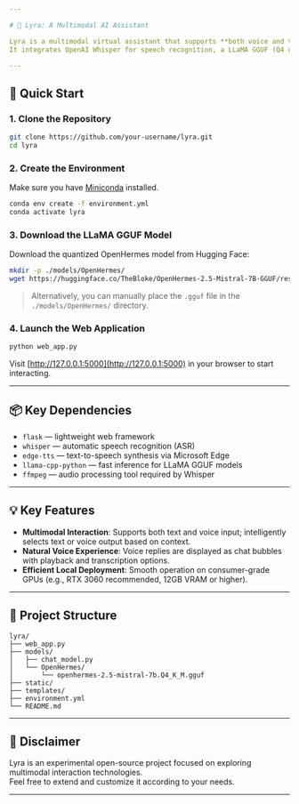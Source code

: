 ```yaml
---

# 🧠 Lyra: A Multimodal AI Assistant

Lyra is a multimodal virtual assistant that supports **both voice and text interactions**.  
It integrates OpenAI Whisper for speech recognition, a LLaMA GGUF (Q4 quantized) model for language generation, and Microsoft Edge TTS for natural speech synthesis, aiming to deliver a smooth and natural conversational experience.

---
```


## 🚀 Quick Start

### 1. Clone the Repository

```bash
git clone https://github.com/your-username/lyra.git
cd lyra
```

### 2. Create the Environment

Make sure you have [Miniconda](https://docs.conda.io/en/latest/miniconda.html) installed.

```bash
conda env create -f environment.yml
conda activate lyra
```

### 3. Download the LLaMA GGUF Model

Download the quantized OpenHermes model from Hugging Face:

```bash
mkdir -p ./models/OpenHermes/
wget https://huggingface.co/TheBloke/OpenHermes-2.5-Mistral-7B-GGUF/resolve/main/openhermes-2.5-mistral-7b.Q4_K_M.gguf -O ./models/OpenHermes/openhermes-2.5-mistral-7b.Q4_K_M.gguf
```

> Alternatively, you can manually place the `.gguf` file in the `./models/OpenHermes/` directory.

### 4. Launch the Web Application

```bash
python web_app.py
```

Visit [http://127.0.0.1:5000](http://127.0.0.1:5000) in your browser to start interacting.

---

## 📦 Key Dependencies

- `flask` — lightweight web framework
- `whisper` — automatic speech recognition (ASR)
- `edge-tts` — text-to-speech synthesis via Microsoft Edge
- `llama-cpp-python` — fast inference for LLaMA GGUF models
- `ffmpeg` — audio processing tool required by Whisper

---

## 💡 Key Features

- **Multimodal Interaction**: Supports both text and voice input; intelligently selects text or voice output based on context.
- **Natural Voice Experience**: Voice replies are displayed as chat bubbles with playback and transcription options.
- **Efficient Local Deployment**: Smooth operation on consumer-grade GPUs (e.g., RTX 3060 recommended, 12GB VRAM or higher).

---

## 📍 Project Structure

```
lyra/
├── web_app.py
├── models/
│   ├── chat_model.py
│   └── OpenHermes/
│       └── openhermes-2.5-mistral-7b.Q4_K_M.gguf
├── static/
├── templates/
├── environment.yml
└── README.md
```

---

## 📢 Disclaimer

Lyra is an experimental open-source project focused on exploring multimodal interaction technologies.  
Feel free to extend and customize it according to your needs.

---